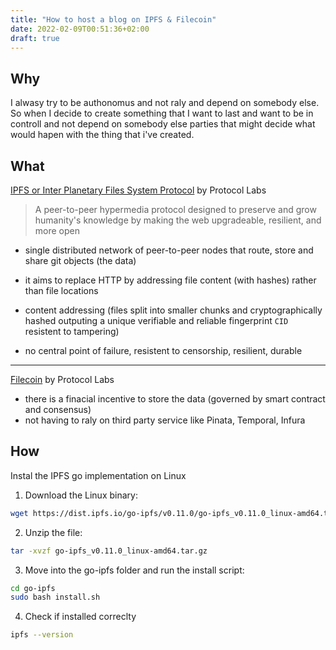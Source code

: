 ```yaml
---
title: "How to host a blog on IPFS & Filecoin"
date: 2022-02-09T00:51:36+02:00
draft: true
---
```


## Why
<!-- First and formost, I try to respect the privacy of others and expect the same to me.  -->
I alwasy try to be authonomus and not raly and depend on somebody else. So when I decide to create something that I want to last and want to be in controll and not depend on somebody else parties that might decide what would hapen with the thing that i've created.


## What
[IPFS or Inter Planetary Files System Protocol](https://ipfs.io/) by Protocol Labs
> A peer-to-peer hypermedia protocol
> designed to preserve and grow humanity's knowledge
> by making the web upgradeable, resilient, and more open

- single distributed network of peer-to-peer nodes that route, store and share git objects (the data)
- it aims to replace HTTP by addressing file content (with hashes) rather than file locations
- content addressing (files split into smaller chunks and cryptographically hashed outputing a unique verifiable and reliable fingerprint `CID` resistent to tampering)

- no central point of failure, resistent to censorship, resilient, durable

---

[Filecoin](https://filecoin.io/) by Protocol Labs
- there is a finacial incentive to store the data (governed by smart contract and consensus)
- not having to raly on third party service like Pinata, Temporal, Infura

## How
Instal the IPFS go implementation on Linux

1. Download the Linux binary:
```sh
wget https://dist.ipfs.io/go-ipfs/v0.11.0/go-ipfs_v0.11.0_linux-amd64.tar.gz
```

2. Unzip the file:
```sh
tar -xvzf go-ipfs_v0.11.0_linux-amd64.tar.gz
```

3. Move into the go-ipfs folder and run the install script:
```sh
cd go-ipfs
sudo bash install.sh
```

4. Check if installed correclty
```sh
ipfs --version
```